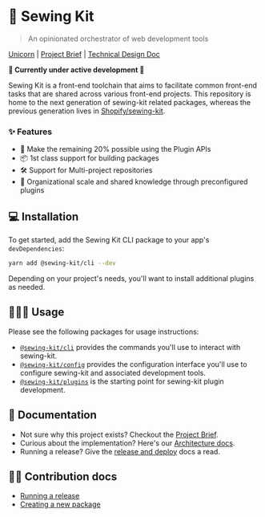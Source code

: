 # 🧵 Sewing Kit

> An opinionated orchestrator of web development tools

[Unicorn](https://vault.shopify.io/projects/14357) | [Project Brief](https://docs.google.com/document/d/11C4POvYkPk6xKG-HsAH3dP-Yx-W4atxXW5cCv9BzO5s/edit#) | [Technical Design Doc](https://docs.google.com/document/d/1pYIpE4vLtVcqsYKr4w50F1EmEl7fZdVL40v_5C5ZFJw/edit#)

**🚧 Currently under active development 🚧**

Sewing Kit is a front-end toolchain that aims to facilitate common front-end tasks that are shared across various front-end projects. This repository is home to the next generation of sewing-kit related packages, whereas the previous generation lives in [Shopify/sewing-kit](https://github.com/shopify/sewing-kit).

### ✨ Features

- 🎉 Make the remaining 20% possible using the Plugin APIs
- 📦 1st class support for building packages
- 🛠️ Support for Multi-project repositories
- 🧰 Organizational scale and shared knowledge through preconfigured plugins

## 💻 Installation

To get started, add the Sewing Kit CLI package to your app's `devDependencies`:

```sh
yarn add @sewing-kit/cli --dev
```

Depending on your project's needs, you'll want to install additional plugins as needed.

## 👩🏻‍💻 Usage

Please see the following packages for usage instructions:

- [`@sewing-kit/cli`](packages/cli) provides the commands you'll use to interact with sewing-kit.
- [`@sewing-kit/config`](packages/config) provides the configuration interface you'll use to configure sewing-kit and associated development tools.
- [`@sewing-kit/plugins`](packages/plugins) is the starting point for sewing-kit plugin development.

## 📝 Documentation

- Not sure why this project exists? Checkout the [Project Brief](https://docs.google.com/document/d/11C4POvYkPk6xKG-HsAH3dP-Yx-W4atxXW5cCv9BzO5s/edit#).
- Curious about the implementation? Here's our [Architecture docs](./documentation/architecture.md).
- Running a release? Give the [release and deploy](./documentation/contributing/release-and-deploy.md) docs a read.

## 🙌🏽 Contribution docs

- [Running a release](./documentation/contributing/release-and-deploy.md)
- [Creating a new package](./documentation/contributing/creating-a-new-package.md)
